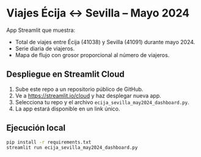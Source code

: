 # Viajes Écija ↔ Sevilla – Mayo 2024

App Streamlit que muestra:
- Total de viajes entre Écija (41038) y Sevilla (41091) durante mayo 2024.
- Serie diaria de viajeros.
- Mapa de flujo con grosor proporcional al número de viajeros.

## Despliegue en Streamlit Cloud

1. Sube este repo a un repositorio público de GitHub.
2. Ve a https://streamlit.io/cloud y haz desplegar nueva app.
3. Selecciona tu repo y el archivo `ecija_sevilla_may2024_dashboard.py`.
4. La app estará disponible en un link único.

## Ejecución local

```bash
pip install -r requirements.txt
streamlit run ecija_sevilla_may2024_dashboard.py
```
